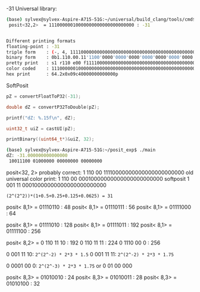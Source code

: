 -31
Universal library:

```bash
(base) sylvex@sylvex-Aspire-A715-51G:~/universal/build_clang/tools/cmd$ ./posit -31
 posit<32,2>  = 11100000010000000000000000000000 : -31


Different printing formats
floating-point : -31
triple form    : (-, 4, 1111000000000000000000000000000000000000000000000000000000)
binary form    : 0b1.110.00.11'1100'0000'0000'0000'0000'0000'0000'0000'0000'0000'0000'0000'0000'0000
pretty print   : s1 r110 e00 f1111000000000000000000000000000000000000000000000000000000 qNW v-31
color coded    : 1110000001000000000000000000000000000000000000000000000000000000
hex print      : 64.2x0x09c40000000000000p
```

SoftPosit

```cpp
pZ = convertFloatToP32(-31);

double dZ = convertP32ToDouble(pZ);

printf("dZ: %.15f\n", dZ);

uint32_t uiZ = castUI(pZ);

printBinary((uint64_t*)&uiZ, 32);
```

```bash
(base) sylvex@sylvex-Aspire-A715-51G:~/posit_exp$ ./main 
dZ: -31.000000000000000
 10011100 01000000 00000000 00000000
```

posit<32, 2>
probably correct: 
1 110 00 11110000000000000000000000
old universal color print:
1 110 00 00010000000000000000000000
softposit
1 001 11 00010000000000000000000000

`(2^(2^2))*(1+0.5+0.25+0.125+0.0625) = 31`


posit< 8,1>  = 01110110 : 48
posit< 8,1>  = 01110111 : 56
posit< 8,1>  = 01111000 : 64

posit< 8,1>  = 01111010 : 128
posit< 8,1>  = 01111011 : 192
posit< 8,1>  = 01111100 : 256

posit< 8,2> = 
0 110 11 10 : 192
0 110 11 11 : 224
0 1110 00 0 : 256

0 001 11 10: `2^(2^-2) * 2*3 * 1.5`
0 001 11 11: `2^(2^-2) * 2*3 * 1.75`

0 0001 00 0: `2^(2^-3) * 2*3 * 1.75`
or
0 01 00 000

posit< 8,3>  = 01010010 : 24
posit< 8,3>  = 01010011 : 28
posit< 8,3>  = 01010100 : 32
